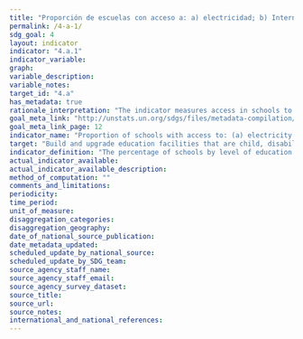 ```yaml
---
title: "Proporción de escuelas con acceso a: a) electricidad; b) Internet con fines pedagógicos; c) computadoras con fines pedagógicos; d) infraestructura y materiales adaptados a los estudiantes con discapacidad; e) suministro básico de agua potable; f) instalaciones de saneamiento básicas segregadas por sexo; y g) instalaciones básicas para lavarse las manos (según las definiciones de los indicadores de WASH)"
permalink: /4-a-1/
sdg_goal: 4
layout: indicator
indicator: "4.a.1"
indicator_variable: 
graph: 
variable_description: 
variable_notes: 
target_id: "4.a"
has_metadata: true
rationale_interpretation: "The indicator measures access in schools to key basic services necessary to ensure a safe and effective learning environment for all students."
goal_meta_link: "http://unstats.un.org/sdgs/files/metadata-compilation/Metadata-Goal-4.pdf"
goal_meta_link_page: 12
indicator_name: "Proportion of schools with access to: (a) electricity (b) the Internet for pedagogical purposes (c) computers for pedagogical purposes (d) adapted infrastructure and materials for students with disabilities (e) basic drinking water (f) single-sex basic sanitation facilities (g) basic handwashing facilities (as per the WASH indicator definitions)"
target: "Build and upgrade education facilities that are child, disability and gender sensitive and provide safe, non-violent, inclusive and effective learning environments for all."
indicator_definition: "The percentage of schools by level of education (primary, lower secondary and upper secondary) with access to the given facility or service. Internet for pedagogical purposes is defined as Internet that is available for enhancing teaching and learning and is accessible by pupils. Internet for pedagogical purposes is defined as a worldwide interconnected computer network, which provides pupils access to a number of communication services including the World Wide Web and carries e-mail, news, entertainment and data files, irrespective of the device used (i.e. not assumed to be only via a computer) and thus can also be accessed by mobile telephone, tablet, PDA, games machine, digital TV etc.). Access can be via a fixed narrowband, fixed broadband, or via mobile network. Basic drinking water is defined as a functional drinking water source (MDG 'improved' categories) on or near the premises and water points accessible to all users during school hours. Basic sanitation facilities are defined as functional sanitation facilities (MDG 'improved' categories) separated for males and females on or near the premises. Basic handwashing facilities are defined as functional handwashing facilities, soap (or ash) and water available to all girls and boys. The component on adapted infrastructure and materials is yet to be developed."
actual_indicator_available: 
actual_indicator_available_description: 
method_of_computation: ""
comments_and_limitations: 
periodicity: 
time_period: 
unit_of_measure: 
disaggregation_categories: 
disaggregation_geography: 
date_of_national_source_publication: 
date_metadata_updated: 
scheduled_update_by_national_source: 
scheduled_update_by_SDG_team: 
source_agency_staff_name: 
source_agency_staff_email: 
source_agency_survey_dataset: 
source_title: 
source_url: 
source_notes: 
international_and_national_references: 
---
```


